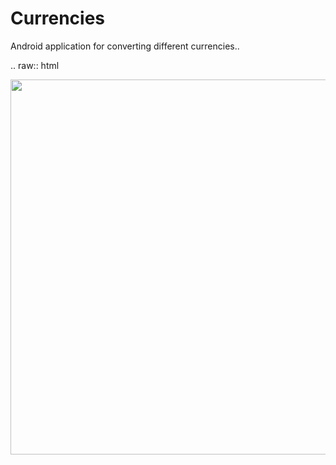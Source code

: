 # Currencies
Android application for converting different currencies..

.. raw:: html

   <p align="center">
     <img src="https://drive.google.com/uc?export=view&id=1p4_HE9gmnR5oA5pkG2FIBJ4vuZw7wL4-" height="600">
   </p>
